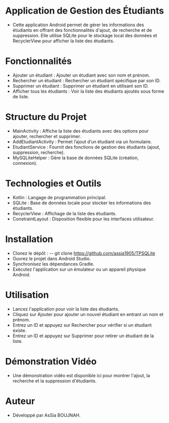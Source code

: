 # Application de Gestion des Étudiants
- Cette application Android permet de gérer les informations des étudiants en offrant des fonctionnalités d'ajout, de recherche et de suppression. Elle utilise SQLite pour le stockage local des données et RecyclerView pour afficher la liste des étudiants.

# Fonctionnalités
- Ajouter un étudiant : Ajouter un étudiant avec son nom et prénom.
- Rechercher un étudiant : Rechercher un étudiant spécifique par son ID.
- Supprimer un étudiant : Supprimer un étudiant en utilisant son ID.
- Afficher tous les étudiants : Voir la liste des étudiants ajoutés sous forme de liste.
# Structure du Projet
- MainActivity : Affiche la liste des étudiants avec des options pour ajouter, rechercher et supprimer.
- AddEtudiantActivity : Permet l’ajout d’un étudiant via un formulaire.
- EtudiantService : Fournit des fonctions de gestion des étudiants (ajout, suppression, recherche).
- MySQLiteHelper : Gère la base de données SQLite (création, connexion).
# Technologies et Outils
- Kotlin : Langage de programmation principal.
- SQLite : Base de données locale pour stocker les informations des étudiants.
- RecyclerView : Affichage de la liste des étudiants.
- ConstraintLayout : Disposition flexible pour les interfaces utilisateur.
# Installation
- Clonez le dépôt :
 -- git clone https://github.com/assia1905/TPSQLite
- Ouvrez le projet dans Android Studio.
- Synchronisez les dépendances Gradle.
- Exécutez l'application sur un émulateur ou un appareil physique Android.
# Utilisation
- Lancez l'application pour voir la liste des étudiants.
- Cliquez sur Ajouter pour ajouter un nouvel étudiant en entrant un nom et prénom.
- Entrez un ID et appuyez sur Rechercher pour vérifier si un étudiant existe.
- Entrez un ID et appuyez sur Supprimer pour retirer un étudiant de la liste.

# Démonstration Vidéo
- Une démonstration vidéo est disponible ici pour montrer l'ajout, la recherche et la suppression d'étudiants.

# Auteur
- Développé par AsSia BOUJNAH.

